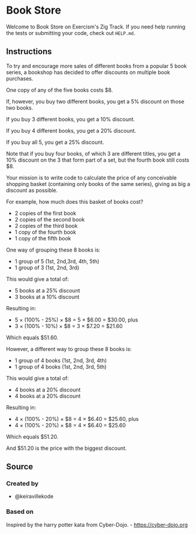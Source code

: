 # Book Store

Welcome to Book Store on Exercism's Zig Track.
If you need help running the tests or submitting your code, check out `HELP.md`.

## Instructions

To try and encourage more sales of different books from a popular 5 book series, a bookshop has decided to offer discounts on multiple book purchases.

One copy of any of the five books costs $8.

If, however, you buy two different books, you get a 5% discount on those two books.

If you buy 3 different books, you get a 10% discount.

If you buy 4 different books, you get a 20% discount.

If you buy all 5, you get a 25% discount.

Note that if you buy four books, of which 3 are different titles, you get a 10% discount on the 3 that form part of a set, but the fourth book still costs $8.

Your mission is to write code to calculate the price of any conceivable shopping basket (containing only books of the same series), giving as big a discount as possible.

For example, how much does this basket of books cost?

- 2 copies of the first book
- 2 copies of the second book
- 2 copies of the third book
- 1 copy of the fourth book
- 1 copy of the fifth book

One way of grouping these 8 books is:

- 1 group of 5 (1st, 2nd,3rd, 4th, 5th)
- 1 group of 3 (1st, 2nd, 3rd)

This would give a total of:

- 5 books at a 25% discount
- 3 books at a 10% discount

Resulting in:

- 5 × (100% - 25%) × $8 = 5 × $6.00 = $30.00, plus
- 3 × (100% - 10%) × $8 = 3 × $7.20 = $21.60

Which equals $51.60.

However, a different way to group these 8 books is:

- 1 group of 4 books (1st, 2nd, 3rd, 4th)
- 1 group of 4 books (1st, 2nd, 3rd, 5th)

This would give a total of:

- 4 books at a 20% discount
- 4 books at a 20% discount

Resulting in:

- 4 × (100% - 20%) × $8 = 4 × $6.40 = $25.60, plus
- 4 × (100% - 20%) × $8 = 4 × $6.40 = $25.60

Which equals $51.20.

And $51.20 is the price with the biggest discount.

## Source

### Created by

- @keiravillekode

### Based on

Inspired by the harry potter kata from Cyber-Dojo. - https://cyber-dojo.org
